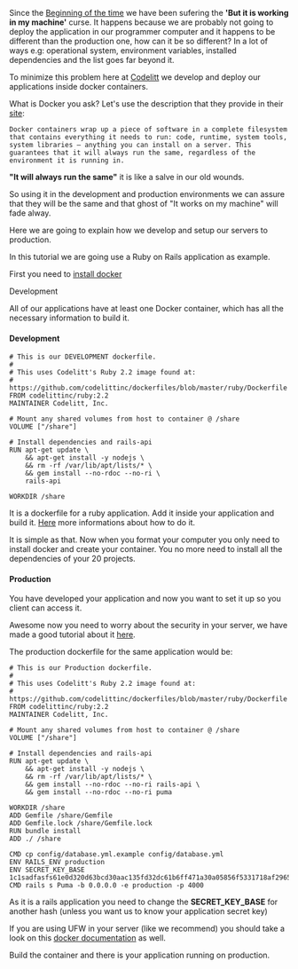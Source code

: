 Since the [Beginning of the time](https://upload.wikimedia.org/wikipedia/commons/c/c2/Lambda-Cold_Dark_Matter,_Accelerated_Expansion_of_the_Universe,_Big_Bang-Inflation.jpg) we have been sufering the **'But it is working in my machine'** curse. It happens because we are probably not going to deploy the application in our programmer computer and it happens to be 
different than the production one, how can it be so different? In a lot of ways e.g: operational system, environment variables, installed dependencies and the list goes far beyond it.

To minimize this problem here at [Codelitt](http://codelitt.com) we develop and deploy our applications inside docker containers.

What is Docker you ask? Let's use the description that they provide in their [site](https://www.docker.com/what-docker):

```
Docker containers wrap up a piece of software in a complete filesystem that contains everything it needs to run: code, runtime, system tools, system libraries – anything you can install on a server. This guarantees that it will always run the same, regardless of the environment it is running in.
```
**"It will always run the same"** it is like a salve in our old wounds.

So using it in the development and production environments we can assure that they will be the same and that ghost of "It works on my machine" will fade alway.

Here we are going to explain how we develop and setup our servers to production.

In this tutorial we are going use a Ruby on Rails application as example.

First you need to [install docker](https://www.digitalocean.com/community/tutorials/how-to-install-and-use-docker-on-ubuntu-16-04)

Development

All of our applications have at least one Docker container, which has all the necessary information to build it.

#### Development

```
# This is our DEVELOPMENT dockerfile.
#
# This uses Codelitt's Ruby 2.2 image found at:
# https://github.com/codelittinc/dockerfiles/blob/master/ruby/Dockerfile
FROM codelittinc/ruby:2.2
MAINTAINER Codelitt, Inc.

# Mount any shared volumes from host to container @ /share
VOLUME ["/share"]

# Install dependencies and rails-api
RUN apt-get update \
    && apt-get install -y nodejs \
    && rm -rf /var/lib/apt/lists/* \
    && gem install --no-rdoc --no-ri \
    rails-api

WORKDIR /share
```

It is a dockerfile for a ruby application. Add it inside your application and build it. [Here](https://docs.docker.com/mac/step_four/) more informations about how to do it.

It is simple as that. Now when you format your computer you only need to install docker and create your container. You no more need to install all the dependencies of your 20 projects.

#### Production

You have developed your application and now you want to set it up so you client can access it. 

Awesome now you need to worry about the security in your server, we have made a good tutorial about it [here](http://www.codelitt.com/blog/my-first-10-minutes-on-a-server-primer-for-securing-ubuntu/).

The production dockerfile for the same application would be:

```
# This is our Production dockerfile.
#
# This uses Codelitt's Ruby 2.2 image found at:
# https://github.com/codelittinc/dockerfiles/blob/master/ruby/Dockerfile
FROM codelittinc/ruby:2.2
MAINTAINER Codelitt, Inc.

# Mount any shared volumes from host to container @ /share
VOLUME ["/share"]

# Install dependencies and rails-api
RUN apt-get update \
    && apt-get install -y nodejs \
    && rm -rf /var/lib/apt/lists/* \
    && gem install --no-rdoc --no-ri rails-api \
    && gem install --no-rdoc --no-ri puma

WORKDIR /share
ADD Gemfile /share/Gemfile
ADD Gemfile.lock /share/Gemfile.lock
RUN bundle install
ADD ./ /share

CMD cp config/database.yml.example config/database.yml
ENV RAILS_ENV production
ENV SECRET_KEY_BASE 1c1sadfasfs61e0d320d63bcd30aac135fd32dc61b6ff471a30a05856f5331718af296597009df7aa1c40e6c76f9ef57529496106316dc254a6a7482ea98c228fefad3ef
CMD rails s Puma -b 0.0.0.0 -e production -p 4000
```

As it is a rails application you need to change the **SECRET_KEY_BASE** for another hash (unless you want us to know your application secret key)

If you are using UFW in your server (like we recommend) you should take a look on this [docker documentation](https://docs.docker.com/engine/installation/linux/ubuntulinux/#enable-ufw-forwarding) as well.

Build the container and there is your application running on production.

